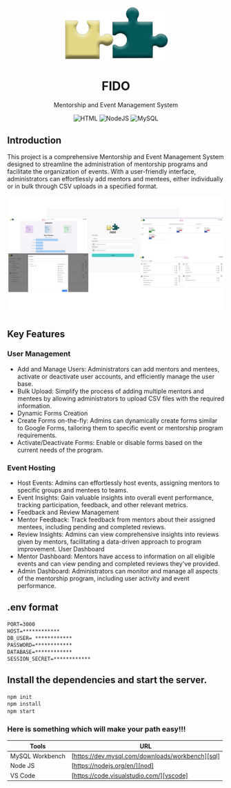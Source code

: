  <p align="center">
  <img width="250px" src="public/assets/img/Fido.png" alt="Description of your image">
  <h1 align="center">FIDO</h1>
  <p align="center">Mentorship and Event Management System</p>

 <p align="center">
  <img  src="https://img.shields.io/badge/HTML5-E34F26?style=for-the-badge&logo=html5&logoColor=white" alt="HTML">
  <img  src="https://img.shields.io/badge/Node%20js-339933?style=for-the-badge&logo=nodedotjs&logoColor=white" alt="NodeJS">
  <img  src="https://img.shields.io/badge/MySQL-005C84?style=for-the-badge&logo=mysql&logoColor=white" alt="MySQL">
</p>

## Introduction
This project is a comprehensive Mentorship and Event Management System designed to streamline the administration of mentorship programs and facilitate the organization of events. With a user-friendly interface, administrators can effortlessly add mentors and mentees, either individually or in bulk through CSV uploads in a specified format.
 <p align="center">
<img width="750px" src="public/assets/img/Collage.png" alt="Project snapshot">
</p>

## Key Features

### User Management
- Add and Manage Users: Administrators can add mentors and mentees, activate or deactivate user accounts, and efficiently manage the user base.
- Bulk Upload: Simplify the process of adding multiple mentors and mentees by allowing administrators to upload CSV files with the required information.
- Dynamic Forms Creation
- Create Forms on-the-fly: Admins can dynamically create forms similar to Google Forms, tailoring them to specific event or mentorship program requirements.
- Activate/Deactivate Forms: Enable or disable forms based on the current needs of the program.
### Event Hosting
- Host Events: Admins can effortlessly host events, assigning mentors to specific groups and mentees to teams.
- Event Insights: Gain valuable insights into overall event performance, tracking participation, feedback, and other relevant metrics.
- Feedback and Review Management
- Mentor Feedback: Track feedback from mentors about their assigned mentees, including pending and completed reviews.
- Review Insights: Admins can view comprehensive insights into reviews given by mentors, facilitating a data-driven approach to program improvement.
User Dashboard
- Mentor Dashboard: Mentors have access to information on all eligible events and can view pending and completed reviews they've provided.
- Admin Dashboard: Administrators can monitor and manage all aspects of the mentorship program, including user activity and event performance.



## .env format
```
PORT=3000
HOST=************
DB_USER= ************
PASSWORD=************
DATABASE=************
SESSION_SECRET=************
```

 ## Install the dependencies and start the server.
 ```sh
npm init
npm install
npm start
```
### Here is something which will make your path easy!!!

| Tools |    URL    |
|  ------------   |  -------  |
| MySQL Workbench | [https://dev.mysql.com/downloads/workbench][sql] |
| Node JS | [https://nodejs.org/en/][nod] |
| VS Code| [https://code.visualstudio.com/][vscode] |





[sql]: <https://dev.mysql.com/downloads/workbench/>
[nod]: <https://nodejs.org/en/>
[vscode]:<https://code.visualstudio.com/>